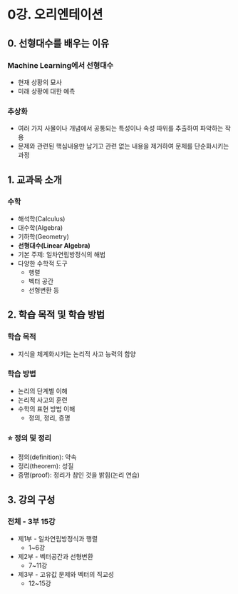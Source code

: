 # 0강. 오리엔테이션

## 0. 선형대수를 배우는 이유

### Machine Learning에서 선형대수

- 현재 상황의 묘사
- 미래 상황에 대한 예측



### 추상화

- 여러 가지 사물이나 개념에서 공통되는 특성이나 속성 따위를 추출하여 파악하는 작용
- 문제와 관련된 핵심내용만 남기고 관련 없는 내용을 제거하여 문제를 단순화시키는 과정





## 1. 교과목 소개

### 수학

- 해석학(Calculus)
- 대수학(Algebra)
- 기하학(Geometry)
- **선형대수(Linear Algebra)**
- 기본 주제: 일차연립방정식의 해법
- 다양한 수학적 도구
  - 행렬
  - 벡터 공간
  - 선형변환 등



## 2. 학습 목적 및 학습 방법

### 학습 목적

- 지식을 체계화시키는 논리적 사고 능력의 함양



### 학습 방법

- 논리의 단계별 이해
- 논리적 사고의 훈련
- 수학의 표현 방법 이해
  - 정의, 정리, 증명



### ⭐️ 정의 및 정리

- 정의(definition):  약속
- 정리(theorem): 성질
- 증명(proof): 정리가 참인 것을 밝힘(논리 연습)



## 3. 강의 구성

### 전체 - 3부 15강

- 제1부 - 일차연립방정식과 행렬
  - 1~6강
- 제2부 - 벡터공간과 선형변환
  - 7~11강
- 제3부 - 고유값 문제와 벡터의 직교성
  - 12~15강



